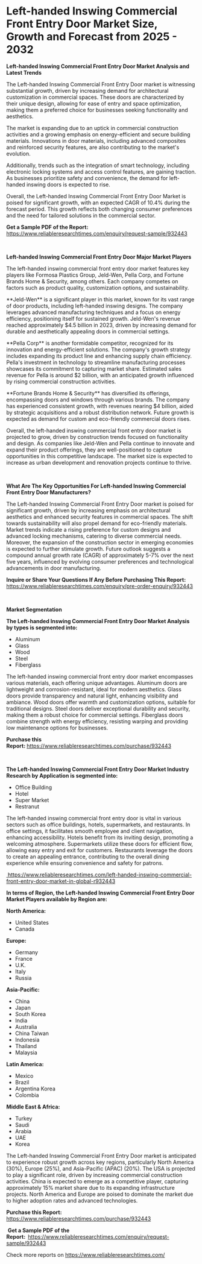 <p><h1>Left-handed Inswing Commercial Front Entry Door Market Size, Growth and Forecast from 2025 - 2032</h1></p><p><strong>Left-handed Inswing Commercial Front Entry Door Market Analysis and Latest Trends</strong></p>
<p><p>The Left-handed Inswing Commercial Front Entry Door market is witnessing substantial growth, driven by increasing demand for architectural customization in commercial spaces. These doors are characterized by their unique design, allowing for ease of entry and space optimization, making them a preferred choice for businesses seeking functionality and aesthetics. </p><p>The market is expanding due to an uptick in commercial construction activities and a growing emphasis on energy-efficient and secure building materials. Innovations in door materials, including advanced composites and reinforced security features, are also contributing to the market's evolution. </p><p>Additionally, trends such as the integration of smart technology, including electronic locking systems and access control features, are gaining traction. As businesses prioritize safety and convenience, the demand for left-handed inswing doors is expected to rise. </p><p>Overall, the Left-handed Inswing Commercial Front Entry Door Market is poised for significant growth, with an expected CAGR of 10.4% during the forecast period. This growth reflects both changing consumer preferences and the need for tailored solutions in the commercial sector.</p></p>
<p><strong>Get a Sample PDF of the Report:&nbsp;</strong> <a href="https://www.reliableresearchtimes.com/enquiry/request-sample/932443?utm_campaign=2117&utm_medium=2&utm_source=Github&utm_content=ia&utm_term=21032025&utm_id=left-handed-inswing-commercial-front-entry-door">https://www.reliableresearchtimes.com/enquiry/request-sample/932443</a></p>
<p>&nbsp;</p>
<p><strong>Left-handed Inswing Commercial Front Entry Door Major Market Players</strong></p>
<p><p>The left-handed inswing commercial front entry door market features key players like Formosa Plastics Group, Jeld-Wen, Pella Corp, and Fortune Brands Home & Security, among others. Each company competes on factors such as product quality, customization options, and sustainability.</p><p>**Jeld-Wen** is a significant player in this market, known for its vast range of door products, including left-handed inswing designs. The company leverages advanced manufacturing techniques and a focus on energy efficiency, positioning itself for sustained growth. Jeld-Wen's revenue reached approximately $4.5 billion in 2023, driven by increasing demand for durable and aesthetically appealing doors in commercial settings.</p><p>**Pella Corp** is another formidable competitor, recognized for its innovation and energy-efficient solutions. The company's growth strategy includes expanding its product line and enhancing supply chain efficiency. Pella's investment in technology to streamline manufacturing processes showcases its commitment to capturing market share. Estimated sales revenue for Pella is around $2 billion, with an anticipated growth influenced by rising commercial construction activities.</p><p>**Fortune Brands Home & Security** has diversified its offerings, encompassing doors and windows through various brands. The company has experienced consistent growth, with revenues nearing $4 billion, aided by strategic acquisitions and a robust distribution network. Future growth is expected as demand for custom and eco-friendly commercial doors rises.</p><p>Overall, the left-handed inswing commercial front entry door market is projected to grow, driven by construction trends focused on functionality and design. As companies like Jeld-Wen and Pella continue to innovate and expand their product offerings, they are well-positioned to capture opportunities in this competitive landscape. The market size is expected to increase as urban development and renovation projects continue to thrive.</p></p>
<p>&nbsp;</p>
<p><strong>What Are The Key Opportunities For Left-handed Inswing Commercial Front Entry Door Manufacturers?</strong></p>
<p><p>The Left-handed Inswing Commercial Front Entry Door market is poised for significant growth, driven by increasing emphasis on architectural aesthetics and enhanced security features in commercial spaces. The shift towards sustainability will also propel demand for eco-friendly materials. Market trends indicate a rising preference for custom designs and advanced locking mechanisms, catering to diverse commercial needs. Moreover, the expansion of the construction sector in emerging economies is expected to further stimulate growth. Future outlook suggests a compound annual growth rate (CAGR) of approximately 5-7% over the next five years, influenced by evolving consumer preferences and technological advancements in door manufacturing.</p></p>
<p><strong>Inquire or Share Your Questions If Any Before Purchasing This Report:</strong> <a href="https://www.reliableresearchtimes.com/enquiry/pre-order-enquiry/932443?utm_campaign=2117&utm_medium=2&utm_source=Github&utm_content=ia&utm_term=21032025&utm_id=left-handed-inswing-commercial-front-entry-door">https://www.reliableresearchtimes.com/enquiry/pre-order-enquiry/932443</a></p>
<p>&nbsp;</p>
<p><strong>Market Segmentation</strong></p>
<p><strong>The Left-handed Inswing Commercial Front Entry Door Market Analysis by types is segmented into:</strong></p>
<p><ul><li>Aluminum</li><li>Glass</li><li>Wood</li><li>Steel</li><li>Fiberglass</li></ul></p>
<p><p>The left-handed inswing commercial front entry door market encompasses various materials, each offering unique advantages. Aluminum doors are lightweight and corrosion-resistant, ideal for modern aesthetics. Glass doors provide transparency and natural light, enhancing visibility and ambiance. Wood doors offer warmth and customization options, suitable for traditional designs. Steel doors deliver exceptional durability and security, making them a robust choice for commercial settings. Fiberglass doors combine strength with energy efficiency, resisting warping and providing low maintenance options for businesses.</p></p>
<p><strong>Purchase this Report:&nbsp;</strong><a href="https://www.reliableresearchtimes.com/purchase/932443?utm_campaign=2117&utm_medium=2&utm_source=Github&utm_content=ia&utm_term=21032025&utm_id=left-handed-inswing-commercial-front-entry-door">https://www.reliableresearchtimes.com/purchase/932443</a></p>
<p>&nbsp;</p>
<p><strong>The Left-handed Inswing Commercial Front Entry Door Market Industry Research by Application is segmented into:</strong></p>
<p><ul><li>Office Building</li><li>Hotel</li><li>Super Market</li><li>Restranut</li></ul></p>
<p><p>The left-handed inswing commercial front entry door is vital in various sectors such as office buildings, hotels, supermarkets, and restaurants. In office settings, it facilitates smooth employee and client navigation, enhancing accessibility. Hotels benefit from its inviting design, promoting a welcoming atmosphere. Supermarkets utilize these doors for efficient flow, allowing easy entry and exit for customers. Restaurants leverage the doors to create an appealing entrance, contributing to the overall dining experience while ensuring convenience and safety for patrons.</p></p>
<p><a href="https://www.reliableresearchtimes.com/left-handed-inswing-commercial-front-entry-door-market-in-global-r932443?utm_campaign=2117&utm_medium=2&utm_source=Github&utm_content=ia&utm_term=21032025&utm_id=left-handed-inswing-commercial-front-entry-door">&nbsp;https://www.reliableresearchtimes.com/left-handed-inswing-commercial-front-entry-door-market-in-global-r932443</a></p>
<p><strong>In terms of Region, the Left-handed Inswing Commercial Front Entry Door Market Players available by Region are:</strong></p>
<p>
    <p> <strong> North America: </strong>
        <ul>
            <li>United States</li>
            <li>Canada</li>
        </ul>
        </p> 
    <p> <strong> Europe: </strong>
        <ul>
            <li>Germany</li>
            <li>France</li>
            <li>U.K.</li>
            <li>Italy</li>
            <li>Russia</li>
        </ul>
        </p> 
    <p> <strong> Asia-Pacific: </strong>
        <ul>
            <li>China</li>
            <li>Japan</li>
            <li>South Korea</li>
            <li>India</li>
            <li>Australia</li>
            <li>China Taiwan</li>
            <li>Indonesia</li>
            <li>Thailand</li>
            <li>Malaysia</li>
        </ul>
        </p> 
    <p> <strong> Latin America: </strong>
        <ul>
            <li>Mexico</li>
            <li>Brazil</li>
            <li>Argentina Korea</li>
            <li>Colombia</li>
        </ul>
        </p> 
    <p> <strong> Middle East & Africa: </strong>
        <ul>
            <li>Turkey</li>
            <li>Saudi</li>
            <li>Arabia</li>
            <li>UAE</li>
            <li>Korea</li>
        </ul>
    </p>
    </p>
<p><p>The Left-handed Inswing Commercial Front Entry Door market is anticipated to experience robust growth across key regions, particularly North America (30%), Europe (25%), and Asia-Pacific (APAC) (20%). The USA is projected to play a significant role, driven by increasing commercial construction activities. China is expected to emerge as a competitive player, capturing approximately 15% market share due to its expanding infrastructure projects. North America and Europe are poised to dominate the market due to higher adoption rates and advanced technologies.</p></p>
<p><strong>Purchase this Report: </strong><a href="https://www.reliableresearchtimes.com/purchase/932443?utm_campaign=2117&utm_medium=2&utm_source=Github&utm_content=ia&utm_term=21032025&utm_id=left-handed-inswing-commercial-front-entry-door">https://www.reliableresearchtimes.com/purchase/932443</a></p>
<p>&nbsp;<strong>Get a Sample PDF of the Report:&nbsp;&nbsp;</strong><a href="https://www.reliableresearchtimes.com/enquiry/request-sample/932443?utm_campaign=2117&utm_medium=2&utm_source=Github&utm_content=ia&utm_term=21032025&utm_id=left-handed-inswing-commercial-front-entry-door">https://www.reliableresearchtimes.com/enquiry/request-sample/932443</a></p>
<p><strong></strong></p>
<p>Check more reports on <a href="https://www.reliableresearchtimes.com/?utm_campaign=2117&utm_medium=2&utm_source=Github&utm_content=ia&utm_term=21032025&utm_id=left-handed-inswing-commercial-front-entry-door">https://www.reliableresearchtimes.com/</a></p>